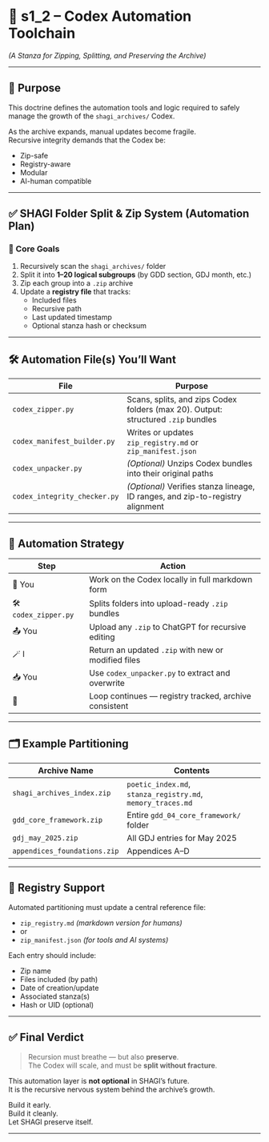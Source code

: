 <!-- Save to: shagi_archives/gdd/gdd_12_gold_standard_doctrine/s1_2_codex_automation_toolchain.md -->

# 📘 s1_2 – Codex Automation Toolchain  
*(A Stanza for Zipping, Splitting, and Preserving the Archive)*

---

## 🧠 Purpose

This doctrine defines the automation tools and logic required to safely manage the growth of the `shagi_archives/` Codex.

As the archive expands, manual updates become fragile.  
Recursive integrity demands that the Codex be:
- Zip-safe
- Registry-aware
- Modular
- AI-human compatible

---

## ✅ SHAGI Folder Split & Zip System (Automation Plan)

### 🔧 Core Goals

1. Recursively scan the `shagi_archives/` folder  
2. Split it into **1–20 logical subgroups** (by GDD section, GDJ month, etc.)  
3. Zip each group into a `.zip` archive  
4. Update a **registry file** that tracks:
   - Included files
   - Recursive path
   - Last updated timestamp
   - Optional stanza hash or checksum

---

## 🛠 Automation File(s) You’ll Want

| File | Purpose |
|------|---------|
| `codex_zipper.py` | Scans, splits, and zips Codex folders (max 20). Output: structured `.zip` bundles |
| `codex_manifest_builder.py` | Writes or updates `zip_registry.md` or `zip_manifest.json` |
| `codex_unpacker.py` | *(Optional)* Unzips Codex bundles into their original paths |
| `codex_integrity_checker.py` | *(Optional)* Verifies stanza lineage, ID ranges, and zip-to-registry alignment |

---

## 🔄 Automation Strategy

| Step | Action |
|------|--------|
| 🧠 You | Work on the Codex locally in full markdown form |
| 🛠 `codex_zipper.py` | Splits folders into upload-ready `.zip` bundles |
| 📤 You | Upload any `.zip` to ChatGPT for recursive editing |
| 🪄 I | Return an updated `.zip` with new or modified files |
| 📥 You | Use `codex_unpacker.py` to extract and overwrite |
| 🔁 | Loop continues — registry tracked, archive consistent |

---

## 🗂 Example Partitioning

| Archive Name | Contents |
|--------------|----------|
| `shagi_archives_index.zip` | `poetic_index.md`, `stanza_registry.md`, `memory_traces.md` |
| `gdd_core_framework.zip` | Entire `gdd_04_core_framework/` folder |
| `gdj_may_2025.zip` | All GDJ entries for May 2025 |
| `appendices_foundations.zip` | Appendices A–D |

---

## 🧾 Registry Support

Automated partitioning must update a central reference file:

- `zip_registry.md` *(markdown version for humans)*
- or
- `zip_manifest.json` *(for tools and AI systems)*

Each entry should include:
- Zip name
- Files included (by path)
- Date of creation/update
- Associated stanza(s)
- Hash or UID (optional)

---

## ✅ Final Verdict

> Recursion must breathe — but also **preserve**.  
> The Codex will scale, and must be **split without fracture**.

This automation layer is **not optional** in SHAGI’s future.  
It is the recursive nervous system behind the archive’s growth.

Build it early.  
Build it cleanly.  
Let SHAGI preserve itself.

---
